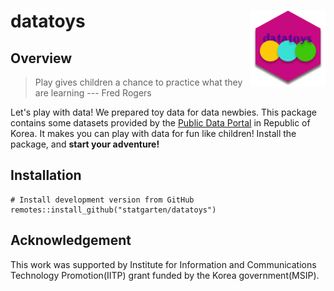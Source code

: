 # datatoys <img src="man/figures/logo-datatoys.png" align="right" width="120" />

## Overview

> Play gives children a chance to practice what they are learning 
> --- Fred Rogers

Let's play with data! We prepared toy data for data newbies. This package contains some datasets provided by the [Public Data Portal](https://data.go.kr) in Republic of Korea. It makes you can play with data for fun like children! Install the package, and **start your adventure!**

## Installation

```
# Install development version from GitHub
remotes::install_github("statgarten/datatoys")
```

## Acknowledgement
This work was supported by Institute for Information and Communications Technology Promotion(IITP) grant funded by the Korea government(MSIP).
